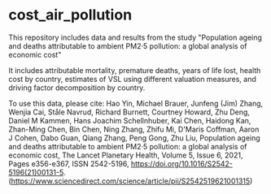 # cost_air_pollution
This repository includes data and results from the study "Population ageing and deaths attributable to ambient PM2·5 pollution: a global analysis of economic cost"

It includes attributable mortality, premature deaths, years of life lost, health cost by country, estimates of VSL using different valuation measures, and driving factor decomposition by country. 

To use this data, please cite: 
Hao Yin, Michael Brauer, Junfeng (Jim) Zhang, Wenjia Cai, Ståle Navrud, Richard Burnett, Courtney Howard, Zhu Deng, Daniel M Kammen, Hans Joachim Schellnhuber, Kai Chen, Haidong Kan, Zhan-Ming Chen, Bin Chen, Ning Zhang, Zhifu Mi, D'Maris Coffman, Aaron J Cohen, Dabo Guan, Qiang Zhang, Peng Gong, Zhu Liu,
Population ageing and deaths attributable to ambient PM2·5 pollution: a global analysis of economic cost,
The Lancet Planetary Health,
Volume 5, Issue 6,
2021,
Pages e356-e367,
ISSN 2542-5196,
https://doi.org/10.1016/S2542-5196(21)00131-5.
(https://www.sciencedirect.com/science/article/pii/S2542519621001315)


